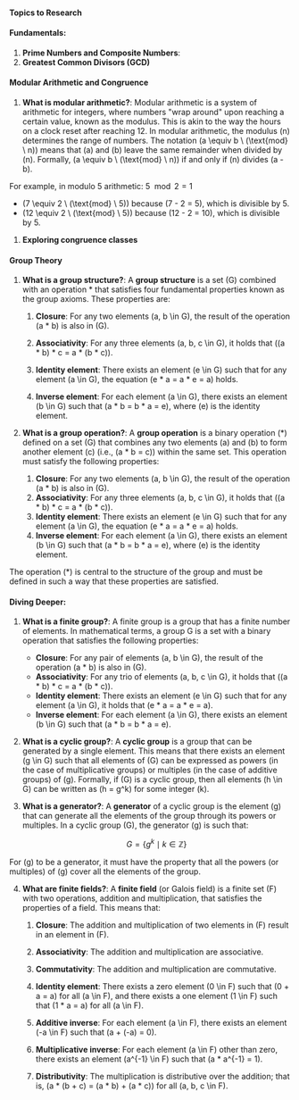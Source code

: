 #### Topics to Research

#### Fundamentals:

  1. **Prime Numbers and Composite Numbers**:
  1. **Greatest Common Divisors (GCD)**

#### Modular Arithmetic and Congruence

1. **What is modular arithmetic?**: Modular arithmetic is a system of arithmetic for integers, where numbers "wrap around" upon reaching a certain value, known as the modulus. This is akin to the way the hours on a clock reset after reaching 12. In modular arithmetic, the modulus \(n\) determines the range of numbers. The notation \(a \equiv b \ (\text{mod} \ n)\) means that \(a\) and \(b\) leave the same remainder when divided by \(n\). Formally, \(a \equiv b \ (\text{mod} \ n)\) if and only if \(n\) divides \(a - b\).

For example, in modulo 5 arithmetic: $5\mod 2=1$
- \(7 \equiv 2 \ (\text{mod} \ 5)\) because \(7 - 2 = 5\), which is divisible by 5.
- \(12 \equiv 2 \ (\text{mod} \ 5)\) because \(12 - 2 = 10\), which is divisible by 5.

1. **Exploring congruence classes**

#### Group Theory

1. **What is a group structure?**: A **group structure** is a set \(G\) combined with an operation * that satisfies four fundamental properties known as the group axioms. These properties are:

    1. **Closure**: For any two elements \(a, b \in G\), the result of the operation \(a * b\) is also in \(G\).

    2. **Associativity**: For any three elements \(a, b, c \in G\), it holds that \((a * b) * c = a * (b * c)\).

    3. **Identity element**: There exists an element \(e \in G\) such that for any element \(a \in G\), the equation \(e * a = a * e = a\) holds.

    4. **Inverse element**: For each element \(a \in G\), there exists an element \(b \in G\) such that \(a * b = b * a = e\), where \(e\) is the identity element.

1. **What is a group operation?**: A **group operation** is a binary operation \(*\) defined on a set \(G\) that combines any two elements \(a\) and \(b\) to form another element \(c\) (i.e., \(a * b = c\)) within the same set. This operation must satisfy the following properties:

    1. **Closure**: For any two elements \(a, b \in G\), the result of the operation \(a * b\) is also in \(G\).
    2. **Associativity**: For any three elements \(a, b, c \in G\), it holds that \((a * b) * c = a * (b * c)\).
    3. **Identity element**: There exists an element \(e \in G\) such that for any element \(a \in G\), the equation \(e * a = a * e = a\) holds.
    4. **Inverse element**: For each element \(a \in G\), there exists an element \(b \in G\) such that \(a * b = b * a = e\), where \(e\) is the identity element.

The operation \(*\) is central to the structure of the group and must be defined in such a way that these properties are satisfied.

#### Diving Deeper:

1. **What is a finite group?**: A finite group is a group that has a finite number of elements. In mathematical terms, a group G is a set with a binary operation that satisfies the following properties:

    - **Closure**: For any pair of elements \(a, b \in G\), the result of the operation \(a * b\) is also in \(G\).
    - **Associativity**: For any trio of elements \(a, b, c \in G\), it holds that \((a * b) * c = a * (b * c)\).
    - **Identity element**: There exists an element \(e \in G\) such that for any element \(a \in G\), it holds that \(e * a = a * e = a\).
    - **Inverse element**: For each element \(a \in G\), there exists an element \(b \in G\) such that \(a * b = b * a = e\).

2. **What is a cyclic group?**: A **cyclic group** is a group that can be generated by a single element. This means that there exists an element \(g \in G\) such that all elements of \(G\) can be expressed as powers (in the case of multiplicative groups) or multiples (in the case of additive groups) of \(g\). Formally, if \(G\) is a cyclic group, then all elements \(h \in G\) can be written as \(h = g^k\) for some integer \(k\).

3. **What is a generator?**: A **generator** of a cyclic group is the element \(g\) that can generate all the elements of the group through its powers or multiples. In a cyclic group \(G\), the generator \(g\) is such that:

    $$
    G = \{ g^k \mid k \in \mathbb{Z} \}
    $$

For \(g\) to be a generator, it must have the property that all the powers (or multiples) of \(g\) cover all the elements of the group.


4. **What are finite fields?**: A **finite field** (or Galois field) is a finite set \(F\) with two operations, addition and multiplication, that satisfies the properties of a field. This means that:

    1. **Closure**: The addition and multiplication of two elements in \(F\) result in an element in \(F\).

    2. **Associativity**: The addition and multiplication are associative.
    3. **Commutativity**: The addition and multiplication are commutative.

    4. **Identity element**: There exists a zero element \(0 \in F\) such that \(0 + a = a\) for all \(a \in F\), and there exists a one element \(1 \in F\) such that \(1 * a = a\) for all \(a \in F\).

    5. **Additive inverse**: For each element \(a \in F\), there exists an element \(-a \in F\) such that \(a + (-a) = 0\).

    6. **Multiplicative inverse**: For each element \(a \in F\) other than zero, there exists an element \(a^{-1} \in F\) such that \(a * a^{-1} = 1\).

    7. **Distributivity**: The multiplication is distributive over the addition; that is, \(a * (b + c) = (a * b) + (a * c)\) for all \(a, b, c \in F\).

